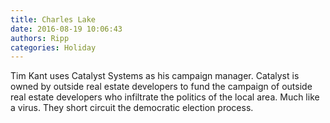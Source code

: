 ```yaml
---
title: Charles Lake
date: 2016-08-19 10:06:43
authors: Ripp
categories: Holiday
---
```


 Tim Kant uses Catalyst Systems as his campaign manager.  Catalyst is owned by outside real estate developers to fund the campaign of outside real estate developers who infiltrate the politics of the local area. Much like a virus. They short circuit the democratic election process.